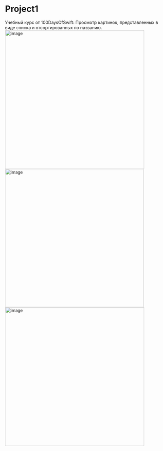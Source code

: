 # Project1
Учебный курс от 100DaysOfSwift:
Просмотр картинок, представленных в виде списка и отсортированных по названию.
<img width="457" alt="image" src="https://user-images.githubusercontent.com/75022784/165745021-10c150c5-8969-44ed-980d-3dfe848915ed.png">
<img width="455" alt="image" src="https://user-images.githubusercontent.com/75022784/165745224-77b8e2df-1814-4998-878e-0317f762f7d4.png">
<img width="457" alt="image" src="https://user-images.githubusercontent.com/75022784/165745145-a3b3b21a-7366-4591-9630-0d984e96ea64.png">
